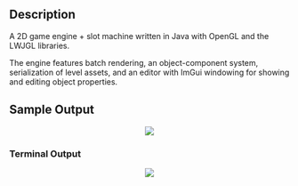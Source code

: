 ## Description
A 2D game engine + slot machine written in Java with OpenGL and the LWJGL libraries. 

The engine features batch rendering, an object-component system, serialization of level assets,
and an editor with ImGui windowing for showing and editing object properties.

## Sample Output

<p align="center">
  <img src="https://github.com/rp-mullen/java-2D-game-engine/blob/main/output/slot_output.gif"/>
</p>

### Terminal Output

<p align="center">
  <img src="https://github.com/rp-mullen/java-2D-game-engine/blob/main/output/slot_output.gif"/>
</p>


